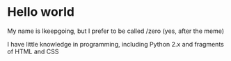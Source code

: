 # Hello world
My name is Ikeepgoing, 
but I prefer to be called /zero 
(yes, after the meme)

I have little knowledge in programming, 
including Python 2.x and fragments of HTML and CSS

